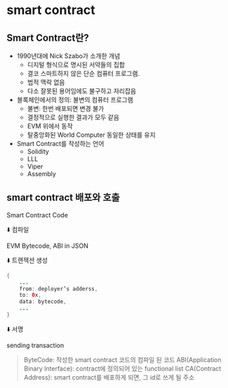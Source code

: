 # smart contract

## Smart Contract란?

- 1990년대에 Nick Szabo가 소개한 개념
  - 디지털 형식으로 명시된 서약들의 집합
  - 결코 스마트하지 않은 단순 컴퓨터 프로그램.
  - 법적 맥락 없음
  - 다소 잘못된 용어임에도 불구하고 자리잡음
- 블록체인에서의 정의: 불변의 컴퓨터 프로그램
  - 불변: 한번 배포되면 변경 불가
  - 결정적으로 실행한 결과가 모두 같음
  - EVM 위에서 동작
  - 탈중앙화된 World Computer 동일한 상태를 유지
- Smart Contract를 작성하는 언어
  - Solidity
  - LLL
  - Viper
  - Assembly

## smart contract 배포와 호출

Smart Contract Code

⬇️ 컴파일

EVM Bytecode, ABI in JSON

⬇️ 트랜잭션 생성

```java
{
	...
	from: deployer’s adderss,
	to: 0x,
	data: bytecode,
	...
}
```

⬇️ 서명

sending transaction

> ByteCode: 작성한 smart contract 코드의 컴파일 된 코드
> ABI(Application Binary Interface): contract에 정의되어 있는 functional list
> CA(Contract Address): smart contract를 배포하게 되면, 그 id로 쓰게 될 주소
